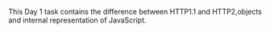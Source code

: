 This Day 1 task contains the difference between HTTP1.1 and HTTP2,objects and internal representation of JavaScript.
